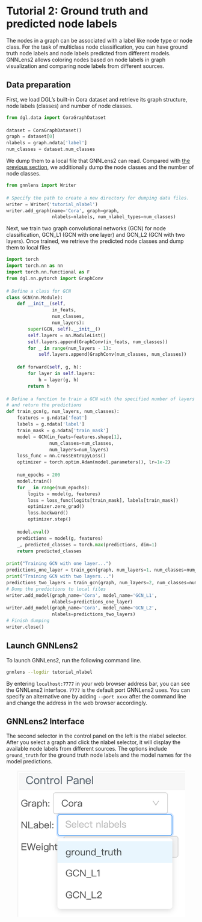 # Tutorial 2: Ground truth and predicted node labels

The nodes in a graph can be associated with a label like node type or node class. For the task of multiclass node classification, you can have ground truth node labels and node labels predicted from different models. GNNLens2 allows coloring nodes based on node labels in graph visualization and comparing node labels from different sources.

## Data preparation

First, we load DGL’s built-in Cora dataset and retrieve its graph structure, node labels (classes) and number of node classes.

```python
from dgl.data import CoraGraphDataset

dataset = CoraGraphDataset()
graph = dataset[0]
nlabels = graph.ndata['label']
num_classes = dataset.num_classes
```

We dump them to a local file that GNNLens2 can read. Compared with [the previous section](./tutorial_1_graph.md), we additionally dump the node classes and the number of node classes. 

```python
from gnnlens import Writer

# Specify the path to create a new directory for dumping data files.
writer = Writer('tutorial_nlabel')
writer.add_graph(name='Cora', graph=graph, 
                 nlabels=nlabels, num_nlabel_types=num_classes)
```

Next, we train two graph convolutional networks (GCN) for node classification, GCN_L1 (GCN with one layer) and GCN_L2 (GCN with two layers). Once trained, we retrieve the predicted node classes and dump them to local files

```python
import torch
import torch.nn as nn
import torch.nn.functional as F
from dgl.nn.pytorch import GraphConv

# Define a class for GCN
class GCN(nn.Module):
    def __init__(self,
                 in_feats,
                 num_classes,
                 num_layers):
        super(GCN, self).__init__()
        self.layers = nn.ModuleList()
        self.layers.append(GraphConv(in_feats, num_classes))
        for _ in range(num_layers - 1):
            self.layers.append(GraphConv(num_classes, num_classes))

    def forward(self, g, h):
        for layer in self.layers:
            h = layer(g, h)
        return h

# Define a function to train a GCN with the specified number of layers 
# and return the predictions
def train_gcn(g, num_layers, num_classes):
    features = g.ndata['feat']
    labels = g.ndata['label']
    train_mask = g.ndata['train_mask']
    model = GCN(in_feats=features.shape[1],
                num_classes=num_classes,
                num_layers=num_layers)
    loss_func = nn.CrossEntropyLoss()
    optimizer = torch.optim.Adam(model.parameters(), lr=1e-2)
  
    num_epochs = 200
    model.train()
    for _ in range(num_epochs):
        logits = model(g, features)
        loss = loss_func(logits[train_mask], labels[train_mask])
        optimizer.zero_grad()
        loss.backward()
        optimizer.step()
      
    model.eval()
    predictions = model(g, features)
    _, predicted_classes = torch.max(predictions, dim=1)
    return predicted_classes

print("Training GCN with one layer...")
predictions_one_layer = train_gcn(graph, num_layers=1, num_classes=num_classes)
print("Training GCN with two layers...")
predictions_two_layers = train_gcn(graph, num_layers=2, num_classes=num_classes)
# Dump the predictions to local files
writer.add_model(graph_name='Cora', model_name='GCN_L1',
                 nlabels=predictions_one_layer)
writer.add_model(graph_name='Cora', model_name='GCN_L2',
                 nlabels=predictions_two_layers)
# Finish dumping
writer.close()
```

## Launch GNNLens2

To launch GNNLens2, run the following command line.

```bash
gnnlens --logdir tutorial_nlabel
```

By entering `localhost:7777` in your web browser address bar, you can see the GNNLens2 interface. `7777` is the default port GNNLens2 uses. You can specify an alternative one by adding `--port xxxx` after the command line and change the address in the web browser accordingly.

## GNNLens2 Interface

The second selector in the control panel on the left is the nlabel selector. After you select a graph and click the nlabel selector, it will display the available node labels from different sources. The options include `ground_truth` for the ground truth node labels and the model names for the model predictions.

<p align="center">
  <img src="../figures/tutorial_2/nlabel_selector.png" />
</p>
